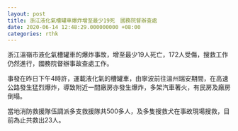 ```yaml
---
layout: post
title: 浙江液化氣槽罐車爆炸增至最少19死　國務院督辦查處
date: 2020-06-14 12:48:29.000000000 +08:00
categories: rthk
---
```


浙江溫嶺市液化氣槽罐車的爆炸事故，增至最少19人死亡，172人受傷，搜救工作仍然進行，國務院督辦事故查處工作。

事發在昨日下午4時許，運載液化氣的槽罐車，由寧波前往溫州瑞安期間，在高速公路發生猛烈爆炸，導致附近一間廠房亦發生爆炸，多架汽車著火，有民房及廠房倒塌。

當地消防救援隊伍調派多支救援隊共500多人，及多隻搜救犬在事故現場搜救，目前為止共救出23人。
